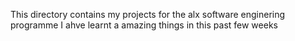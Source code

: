 This directory contains my projects for the alx software enginering programme
I ahve learnt a amazing things in this past few weeks

